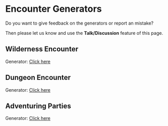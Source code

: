 # Encounter Generators


Do you want to give feedback on the generators or report an mistake?

Then please let us know and use the **Talk/Discussion** feature of this
page.

## Wilderness Encounter

Generator: [Click
here](https://oldschoolessentials.necroticgnome.com/generators/wilderness-encounter-generator)

## Dungeon Encounter

Generator: [Click
here](https://oldschoolessentials.necroticgnome.com/generators/dungeon-encounter-generator)

## Adventuring Parties

Generator: [Click
here](https://oldschoolessentials.necroticgnome.com/generators/adventuring-party-generator)